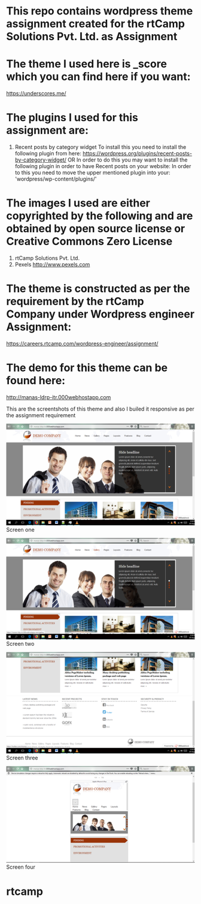 # This repo contains wordpress theme assignment created for the rtCamp Solutions Pvt. Ltd. as Assignment

# The theme I used here is _score which you can find here if you want:
https://underscores.me/

# The plugins I used for this assignment are: 
1)  Recent posts by category widget
To install this you need to install the following plugin from here:
https://wordpress.org/plugins/recent-posts-by-category-widget/
OR
In order to do this you may want to install the following plugin in order to have Recent posts  on your website:
In order to this you need to move the upper mentioned plugin into your: 'wordpress/wp-content/plugins/'

# The images I used are either copyrighted by the following and are obtained by open source license or Creative Commons Zero License
1)  rtCamp Solutions Pvt. Ltd.
2)  Pexels http://www.pexels.com

# The theme is constructed as per the requirement by the rtCamp Company under Wordpress engineer Assignment: 
https://careers.rtcamp.com/wordpress-engineer/assignment/

# The demo for this theme can be found here:
http://manas-ldrp-itr.000webhostapp.com

This are the screentshots of this theme and also I builed it responsive as per the assignment requirement

![Alt text](https://github.com/MaMa227/rtcamp/blob/master/screens/1.PNG "Screen one")
Screen one

![Alt text](https://github.com/MaMa227/rtcamp/blob/master/screens/2.PNG "Screen two")
Screen two

![Alt text](https://github.com/MaMa227/rtcamp/blob/master/screens/3.PNG "Screen three")
Screen three

![Alt text](https://github.com/MaMa227/rtcamp/blob/master/screens/4.PNG "Screen four")
Screen four

# rtcamp
